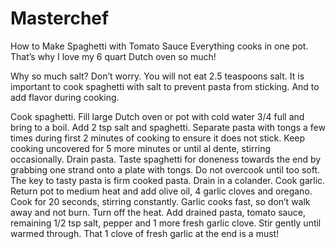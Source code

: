 # Masterchef

How to Make Spaghetti with Tomato Sauce
Everything cooks in one pot. That’s why I love my 6 quart Dutch oven so much!

Why so much salt? Don’t worry. You will not eat 2.5 teaspoons salt. It is important to cook spaghetti with salt to prevent pasta from sticking. And to add flavor during cooking.

Cook spaghetti. Fill large Dutch oven or pot with cold water 3/4 full and bring to a boil. Add 2 tsp salt and spaghetti. Separate pasta with tongs a few times during first 2 minutes of cooking to ensure it does not stick. Keep cooking uncovered for 5 more minutes or until al dente, stirring occasionally.
Drain pasta. Taste spaghetti for doneness towards the end by grabbing one strand onto a plate with tongs. Do not overcook until too soft. The key to tasty pasta is firm cooked pasta. Drain in a colander.
Cook garlic. Return pot to medium heat and add olive oil, 4 garlic cloves and oregano. Cook for 20 seconds, stirring constantly. Garlic cooks fast, so don’t walk away and not burn. Turn off the heat.
Add drained pasta, tomato sauce, remaining 1/2 tsp salt, pepper and 1 more fresh garlic clove. Stir gently until warmed through. That 1 clove of fresh garlic at the end is a must!
